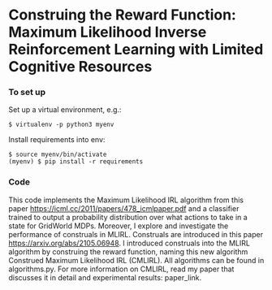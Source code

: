 # Construing the Reward Function: Maximum Likelihood Inverse Reinforcement Learning with Limited Cognitive Resources

### To set up

Set up a virtual environment, e.g.:

```
$ virtualenv -p python3 myenv
```

Install requirements into env:

```
$ source myenv/bin/activate
(myenv) $ pip install -r requirements
```

### Code

This code implements the Maximum Likelihood IRL algorithm from this paper https://icml.cc/2011/papers/478_icmlpaper.pdf and a classifier trained to output a probability distribution over what actions to take in a state for GridWorld MDPs. Moreover, I explore and investigate the performance of construals in MLIRL. Construals are introduced in this paper https://arxiv.org/abs/2105.06948. I introduced construals into the MLIRL algorithm by construing the reward function, naming this new algorithm Construed Maximum Likelihood IRL (CMLIRL). All algorithms can be found in algorithms.py. For more information on CMLIRL, read my paper that discusses it in detail and experimental results: paper_link.

